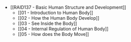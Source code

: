 - [[RAID137 - Basic Human Structure and Development]]
	- [[01 - Introduction to Human Body]]
	- [[02 - How the Human Body Develop]]
	- [[03 - See Inside the Body]]
	- [[04 - Internal Regulation of Human Body]]
	- [[05 - How does the Body Move]]
